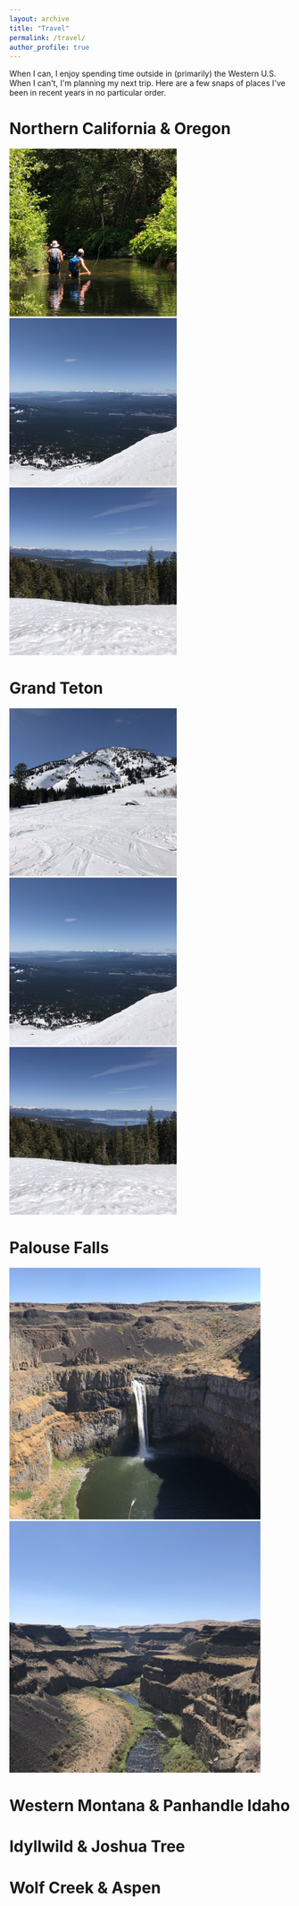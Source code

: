 ```yaml
---
layout: archive
title: "Travel"
permalink: /travel/
author_profile: true
---
```



When I can, I enjoy spending time outside in (primarily) the Western U.S. When I can't, I'm planning my next trip. Here are a few snaps of places I've been in recent years in no particular order.

Northern California & Oregon
==========================
<img src="/files/norcal_fishing.jpg" style="width:300px;"/>
<img src="/files/bachelor_view.jpg" style="width:300px;"/>
<img src="/files/tahoe_view.jpg" style="width:300px;"/>

Grand Teton
===========================
<img src="/files/alberta_peak_bottom.jpg" style="width:300px;"/>
<img src="/files/bachelor_view.jpg" style="width:300px;"/>
<img src="/files/tahoe_view.jpg" style="width:300px;"/>

Palouse Falls
===========================
<img src="/files/palouse_falls.jpg" style="width:450px;"/>
<img src="/files/snake_river_palouse.jpg" style="width:450px;"/>

Western Montana & Panhandle Idaho
===========================

Idyllwild & Joshua Tree
===========================

Wolf Creek & Aspen 
===========================
